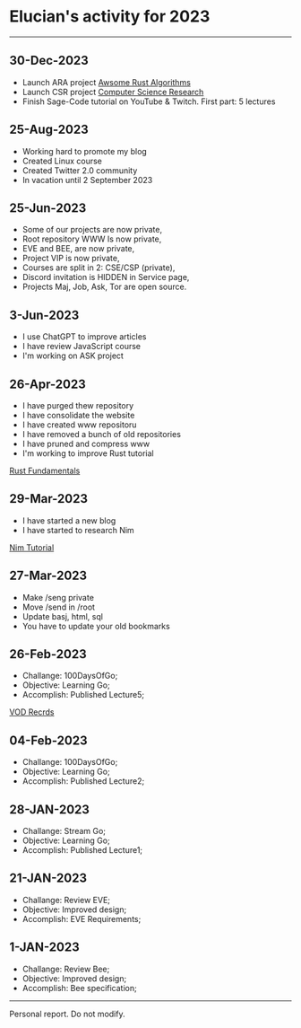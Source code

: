 # Elucian's activity for 2023
---
## 30-Dec-2023

* Launch ARA project [Awsome Rust Algorithms](https://ara.sagecode.net)
* Launch CSR project [Computer Science Research](https://csr.saggecode.net)
* Finish Sage-Code tutorial on YouTube & Twitch. First part: 5 lectures

## 25-Aug-2023

* Working hard to promote my blog
* Created Linux course
* Created Twitter 2.0 community
* In vacation until 2 September 2023

## 25-Jun-2023

* Some of our projects are now private,
* Root repository WWW Is now private,
* EVE and BEE, are now private,
* Project VIP is now private,
* Courses are split in 2: CSE/CSP (private),
* Discord invitation is HIDDEN in Service page,
* Projects Maj, Job, Ask, Tor are open source.

## 3-Jun-2023

* I use ChatGPT to improve articles
* I have review JavaScript course
* I'm working on ASK project

## 26-Apr-2023

* I have purged thew repository
* I have consolidate the website
* I have created www repositoru
* I have removed a bunch of old repositories
* I have pruned and compress www
* I'm working to improve Rust tutorial

[Rust Fundamentals](https://sagecode.net/rust)

## 29-Mar-2023

* I have started a new blog 
* I have started to research Nim

[Nim Tutorial](https://sagecode.net/nim)


## 27-Mar-2023

* Make /seng private
* Move /send in /root
* Update basj, html, sql
* You have to update your old bookmarks

## 26-Feb-2023

* Challange: 100DaysOfGo;
* Objective: Learning Go;
* Accomplish: Published Lecture5;

[VOD Recrds](https://twitch.tv/eluchn)

## 04-Feb-2023

* Challange: 100DaysOfGo;
* Objective: Learning Go;
* Accomplish: Published Lecture2;

## 28-JAN-2023

* Challange: Stream Go;
* Objective: Learning Go;
* Accomplish: Published Lecture1;

## 21-JAN-2023

* Challange: Review EVE;
* Objective: Improved design;
* Accomplish: EVE Requirements;

## 1-JAN-2023

* Challange: Review Bee;
* Objective: Improved design;
* Accomplish: Bee specification;

---
Personal report. Do not modify.
